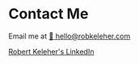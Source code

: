 # Contact Me

Email me at <a href="mailto:hello@robkeleher.com">:email: hello@robkeleher.com</a>

<div id="linkedin_container">
    <div class="LI-profile-badge"  data-version="v1" data-size="medium" data-locale="en_US" data-type="horizontal" data-theme="light" data-vanity="robert-keleher"><a class="LI-simple-link" href='https://www.linkedin.com/in/robert-keleher?trk=profile-badge'>Robert Keleher's LinkedIn</a></div>
</div>